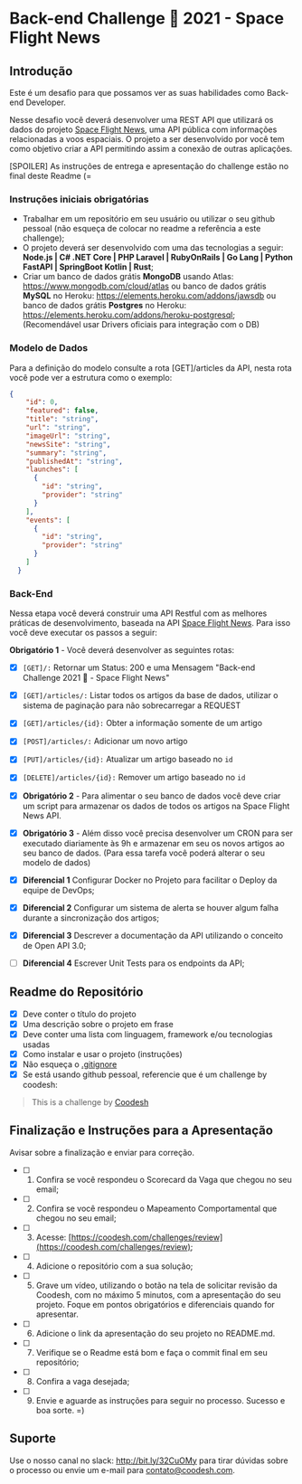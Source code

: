 # Back-end Challenge 🏅 2021 - Space Flight News

## Introdução

Este é um desafio para que possamos ver as suas habilidades como Back-end Developer.

Nesse desafio você deverá desenvolver uma REST API que utilizará os dados do projeto [Space Flight News](https://api.spaceflightnewsapi.net/v3/documentation), uma API pública com informações relacionadas a voos espaciais. O projeto a ser desenvolvido por você tem como objetivo criar a API permitindo assim a conexão de outras aplicações.

[SPOILER] As instruções de entrega e apresentação do challenge estão no final deste Readme (=

### Instruções iniciais obrigatórias

- Trabalhar em um repositório em seu usuário ou utilizar o seu github pessoal (não esqueça de colocar no readme a referência a este challenge);
- O projeto deverá ser desenvolvido com uma das tecnologias a seguir: **Node.js | C# .NET Core | PHP Laravel | RubyOnRails | Go Lang | Python FastAPI | SpringBoot Kotlin | Rust**;
- Criar um banco de dados grátis **MongoDB** usando Atlas: <https://www.mongodb.com/cloud/atlas> ou banco de dados grátis **MySQL** no Heroku: <https://elements.heroku.com/addons/jawsdb> ou banco de dados grátis **Postgres** no Heroku: https://elements.heroku.com/addons/heroku-postgresql; (Recomendável usar Drivers oficiais para integração com o DB)

### Modelo de Dados

Para a definição do modelo consulte a rota [GET]/articles da API, nesta rota você pode ver a estrutura como o exemplo:

```json
{
    "id": 0,
    "featured": false,
    "title": "string",
    "url": "string",
    "imageUrl": "string",
    "newsSite": "string",
    "summary": "string",
    "publishedAt": "string",
    "launches": [
      {
        "id": "string",
        "provider": "string"
      }
    ],
    "events": [
      {
        "id": "string",
        "provider": "string"
      }
    ]
  }
```

### Back-End

Nessa etapa você deverá construir uma API Restful com as melhores práticas de desenvolvimento, baseada na API [Space Flight News](https://api.spaceflightnewsapi.net/v3/documentation). Para isso você deve executar os passos a seguir:

**Obrigatório 1** - Você deverá desenvolver as seguintes rotas:

- [x] `[GET]/:` Retornar um Status: 200 e uma Mensagem "Back-end Challenge 2021 🏅 - Space Flight News"
- [x] `[GET]/articles/:`   Listar todos os artigos da base de dados, utilizar o sistema de paginação para não sobrecarregar a REQUEST
- [x] `[GET]/articles/{id}:` Obter a informação somente de um artigo
- [x] `[POST]/articles/:` Adicionar um novo artigo
- [x] `[PUT]/articles/{id}:` Atualizar um artigo baseado no `id`
- [x] `[DELETE]/articles/{id}:` Remover um artigo baseado no `id`

- [x] **Obrigatório 2** - Para alimentar o seu banco de dados você deve criar um script para armazenar os dados de todos os artigos na Space Flight News API.

- [x] **Obrigatório 3** - Além disso você precisa desenvolver um CRON para ser executado diariamente às 9h e armazenar em seu os novos artigos ao seu banco de dados. (Para essa tarefa você poderá alterar o seu modelo de dados)

- [x] **Diferencial 1** Configurar Docker no Projeto para facilitar o Deploy da equipe de DevOps;

- [x] **Diferencial 2** Configurar um sistema de alerta se houver algum falha durante a sincronização dos artigos;

- [x] **Diferencial 3** Descrever a documentação da API utilizando o conceito de Open API 3.0;

- [ ] **Diferencial 4** Escrever Unit Tests para os endpoints da API;

## Readme do Repositório

- [x] Deve conter o título do projeto
- [x] Uma descrição sobre o projeto em frase
- [x] Deve conter uma lista com linguagem, framework e/ou tecnologias usadas
- [x] Como instalar e usar o projeto (instruções)
- [x] Não esqueça o [.gitignore](https://www.toptal.com/developers/gitignore)
- [x] Se está usando github pessoal, referencie que é um challenge by coodesh:

>This is a challenge by [Coodesh](https://coodesh.com/)

## Finalização e Instruções para a Apresentação

Avisar sobre a finalização e enviar para correção.

- [ ] 1. Confira se você respondeu o Scorecard da Vaga que chegou no seu email;
- [ ] 2. Confira se você respondeu o Mapeamento Comportamental que chegou no seu email;
- [ ] 3. Acesse: [https://coodesh.com/challenges/review](https://coodesh.com/challenges/review);
- [ ] 4. Adicione o repositório com a sua solução;
- [ ] 5. Grave um vídeo, utilizando o botão na tela de solicitar revisão da Coodesh, com no máximo 5 minutos, com a apresentação do seu projeto. Foque em pontos obrigatórios e diferenciais quando for apresentar.
- [ ] 6. Adicione o link da apresentação do seu projeto no README.md.
- [ ] 7. Verifique se o Readme está bom e faça o commit final em seu repositório;
- [ ] 8. Confira a vaga desejada;
- [ ] 9. Envie e aguarde as instruções para seguir no processo. Sucesso e boa sorte. =)

## Suporte

Use o nosso canal no slack: <http://bit.ly/32CuOMy> para tirar dúvidas sobre o processo ou envie um e-mail para contato@coodesh.com.
